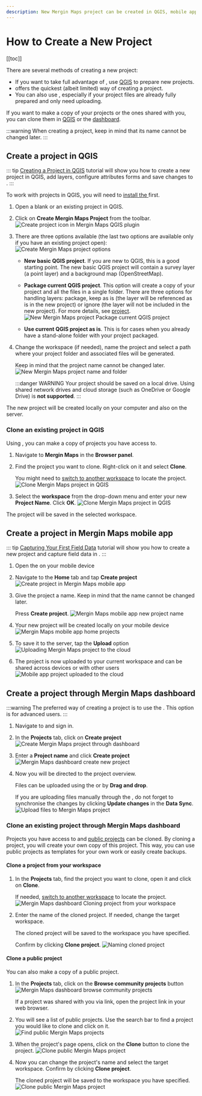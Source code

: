 ```yaml
---
description: New Mergin Maps project can be created in QGIS, mobile app or through the dashboard. You can also clone a public project or project from your workspace.
---
```


# How to Create a New Project
[[toc]]

There are several methods of creating a new <MainPlatformName /> project:
- If you want to take full advantage of <MainPlatformNameLink />, use [QGIS](#create-a-project-in-qgis) to prepare new projects.
- [<MobileAppName /> ](#create-a-project-in-mergin-maps-mobile-app) offers the quickest (albeit limited) way of creating a <MainPlatformName /> project.
- You can also use <DashboardLink />, especially if your project files are already fully prepared and only need uploading.

If you want to make a copy of your projects or the ones shared with you, you can clone them in [QGIS](#clone-an-existing-project-in-qgis) or the [dashboard](#clone-an-existing-project-through-mergin-maps-dashboard).

:::warning
When creating a project, keep in mind that its name cannot be changed later.
:::

## Create a project in QGIS
::: tip
[Creating a Project in QGIS](../../tutorials/creating-a-project-in-qgis/) tutorial will show you how to create a new project in QGIS, add layers, configure attributes forms and save changes to <MainPlatformNameLink />. 
:::

To work with <MainPlatformName /> projects in QGIS, you will need to [install the <QGISPluginName />](../../setup/install-mergin-maps-plugin-for-qgis/) first.

1. Open a blank or an existing project in QGIS.

2. Click on **Create Mergin Maps Project** from the toolbar.
   ![Create project icon in Mergin Maps QGIS plugin](../../tutorials/creating-a-project-in-qgis/qgis-create-mergin-project.jpg "Create project icon in Mergin Maps QGIS plugin")

3. There are three options available (the last two options are available only if you have an existing project open):
   ![Create Mergin Maps project options](./mergin_plugin_project_wizard_2.jpg "Create Mergin Maps project options")

   - **New basic QGIS project**. If you are new to QGIS, this is a good starting point. The new basic QGIS project will contain a survey layer (a point layer) and a background map (OpenStreetMap).

   - **Package current QGIS project**. This option will create a copy of your project and all the files in a single folder. There are three options for handling layers: package, keep as is (the layer will be referenced as is in the new project) or ignore (the layer will not be included in the new project). For more details, see [<MainPlatformName /> project](../project/#packaging-qgis-project).
     ![New Mergin Maps project Package current QGIS project](./mergin_plugin_project_wizard_3.jpg "New Mergin Maps project - Package current QGIS project")

   - **Use current QGIS project as is**. This is for cases when you already have a stand-alone folder with your project packaged.

4. Change the workspace (if needed), name the project and select a path where your project folder and associated files will be generated.

   Keep in mind that the project name cannot be changed later.
   ![New Mergin Maps project name and folder](./mergin_plugin_project_wizard_4.jpg "New Mergin Maps project name and folder")
   
   :::danger WARNING
   Your project should be saved on a local drive. Using shared network drives and cloud storage (such as OneDrive or Google Drive) is **not supported**.
   :::

The new <MainPlatformName /> project will be created locally on your computer and also on the <MainPlatformNameLink /> server. 

### Clone an existing project in QGIS
Using <QGISPluginName />, you can make a copy of projects you have access to.

1. Navigate to **Mergin Maps** in the **Browser panel**.

2. Find the project you want to clone. Right-click on it and select **Clone**.

   You might need to [switch to another workspace](../workspaces/#switch-workspaces-in-qgis) to locate the project.
   ![Clone Mergin Maps project in QGIS](./plugin-clone.jpg "Clone Mergin Maps project in QGIS")

3. Select the **workspace** from the drop-down menu and enter your new **Project Name**. Click **OK**.
   ![Clone Mergin Maps project in QGIS](./clone.jpg "Clone Mergin Maps project in QGIS")

The project will be saved in the selected workspace.

## Create a project in Mergin Maps mobile app
::: tip
[Capturing Your First Field Data](../../tutorials/capturing-first-data/) tutorial will show you how to create a new project and capture field data in <MobileAppName />.
:::

1. Open the <MobileAppNameShort /> on your mobile device

2. Navigate to the **Home** tab and tap **Create project**
   ![Create project in Mergin Maps mobile app](./mobile-app-create-project.jpg "Create project in Mergin Maps mobile app")

3. Give the project a name. Keep in mind that the name cannot be changed later.

   Press **Create project**.
   ![Mergin Maps mobile app new project name](./mobile-app-create-project-name-fields.jpg "Mergin Maps mobile app new project name")

4. Your new project will be created locally on your mobile device
   ![Mergin Maps mobile app home projects](./mobile-app-new-project-created.jpg "Mergin Maps mobile app home projects")
   
5. To save it to the <MainPlatformNameLink /> server, tap the **Upload** option
   ![Uploading Mergin Maps project to the cloud](./mobile-app-upload-project-to-the-cloud.jpg "Uploading Mergin Maps project to the cloud")

6. The project is now uploaded to your current workspace and can be shared across devices or with other users
   ![Mobile app project uploaded to the cloud](./mobile-app-project-workspace.jpg "Mobile app project uploaded to the cloud")

## Create a project through Mergin Maps dashboard
:::warning
The preferred way of creating a project is to use the <QGISPluginNameShort />. This option is for advanced users.
:::

1. Navigate to <AppDomainNameLink /> and sign in.

2. In the **Projects** tab, click on **Create project**
   ![Create Mergin Maps project through dashboard](./dashboard-create-project.jpg "Create Mergin Maps project through dashboard")

3. Enter a **Project name** and click **Create project**
   ![Mergin Maps dashboard create new project](./dashboard-new-project.jpg "Mergin Maps dashboard create new project")

4. Now you will be directed to the project overview.

   Files can be uploaded using the <QGISPluginNameShort /> or by **Drag and drop**.
   
   If you are uploading files manually through the <DashboardShortLink />, do not forget to synchronise the changes by clicking **Update changes** in the **Data Sync**.
   ![Upload files to Mergin Maps project](./dashboard-upload-new-project.jpg "Upload files to Mergin Maps project")

### Clone an existing project through Mergin Maps dashboard
Projects you have access to and [public projects](../permissions/#public-and-private-projects) can be cloned. By cloning a project, you will create your own copy of this project. This way, you can use public projects as templates for your own work or easily create backups.

#### Clone a project from your workspace
1. In the **Projects** tab, find the project you want to clone, open it and click on **Clone**.

   If needed, [switch to another workspace](../workspaces/#switch-workspaces-in-qgis) to locate the project.
   ![Mergin Maps dashboard Cloning project from your workspace](./dashboard-clone-project.jpg "Mergin Maps dashboard - Cloning project from your workspace")

2. Enter the name of the cloned project. If needed, change the target workspace.

   The cloned project will be saved to the workspace you have specified.
  
   Confirm by clicking **Clone project**.
   ![Naming cloned project](./dashboard-clone-project-name.jpg "Naming cloned project")


#### Clone a public project
You can also make a copy of a public project. 

1. In the **Projects** tab, click on the **Browse community projects** button
   ![Mergin Maps dashboard browse community projects](./dashboard-browse-public-projects.jpg "Mergin Maps dashboard browse community projects")
   
   If a project was shared with you via link, open the project link in your web browser.
   
2. You will see a list of public projects. Use the search bar to find a project you would like to clone and click on it.
   ![Find public Mergin Maps projects](./dashboard-find-public-project.jpg "Find public Mergin Maps projects")

3. When the project's page opens, click on the **Clone** button to clone the project.
   ![Clone public Mergin Maps project](./dashboard-clone-public-project.jpg "Clone public Mergin Maps project")
   
4. Now you can change the project's name and select the target workspace. Confirm by clicking **Clone project**.

   The cloned project will be saved to the workspace you have specified.
   ![Clone public Mergin Maps project](./dashboard-clone-public-project-name.jpg "Clone public Mergin Maps project")
   
